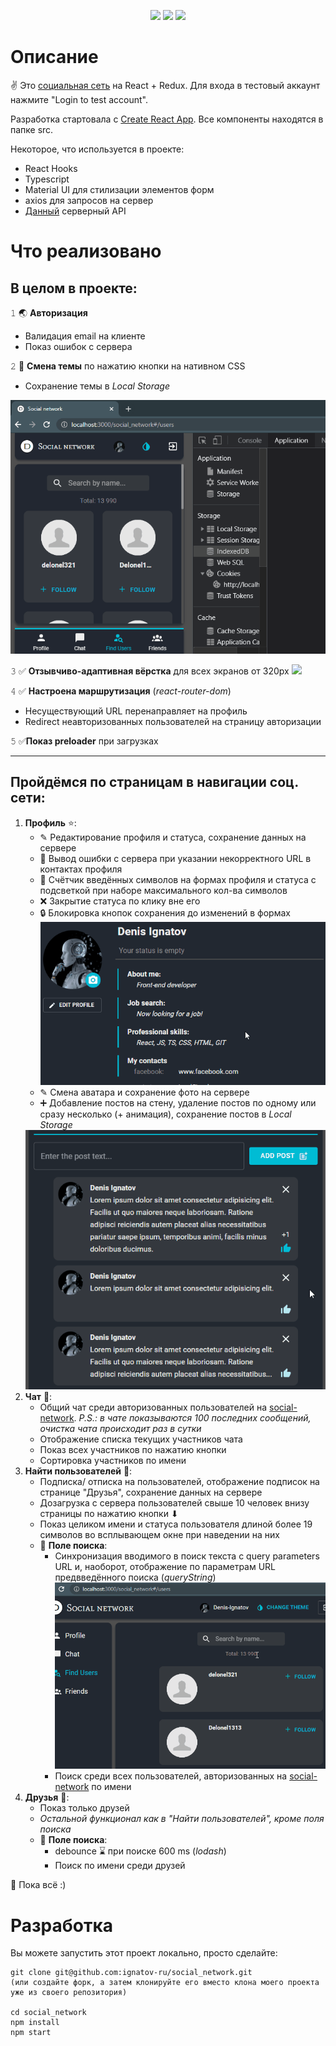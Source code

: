 <div align="center">

[![](https://github.com/ignatov-ru/social_network/workflows/ESLint/badge.svg)](https://github.com/ignatov-ru/social_network/actions?query=workflow%3AESLint)
[![](https://github.com/ignatov-ru/social_network/workflows/EditorConfig/badge.svg)](https://github.com/ignatov-ru/social_network/actions?query=workflow%3AEditorConfig)
<img src="https://img.shields.io/badge/StyleLint-used%20by%20-brightgreen" />

</div>

# Описание

&#9996; Это <a href="https://ignatov-ru.github.io/social_network/#/">социальная сеть</a> на React + Redux. Для входа в тестовый аккаунт нажмите "Login to test account".

Разработка стартовала с <a href="https://github.com/facebook/create-react-app">Create React App</a>. Все компоненты находятся в папке src.

Некоторое, что используется в проекте:

- React Hooks
- Typescript
- Material UI для стилизации элементов форм
- axios для запросов на сервер
- <a href="https://social-network.samuraijs.com/docs">Данный</a> серверный API

# Что реализовано
## В целом в проекте:
&#120823; &#127759; **Авторизация**
   - Валидация email на клиенте
   - Показ ошибок с сервера

&#120824; &#127912; **Смена темы**  по нажатию кнопки на нативном CSS
   - Сохранение темы в _Local Storage_
   <img src="./readme_content/gif/change_theme.gif" />

&#120825; &#9989; **Отзывчиво-адаптивная вёрстка** для всех экранов от 320px
   <img src="./readme_content/gif/adaptive.gif" />

&#120826; &#9989; **Настроена маршрутизация** (_react-router-dom_)
   - Несуществующий URL перенаправляет на профиль
   - Redirect неавторизованных пользователей на страницу авторизации

&#120827; &#9989;**Показ preloader** при загрузках

---

## Пройдёмся по страницам в навигации соц. сети:
1. **Профиль** &#11088;:
   - &#9998; Редактирование профиля и статуса, сохранение данных на сервере
   - &#128683; Вывод ошибки с сервера при указании некорректного URL в контактах профиля
   - &#128290; Счётчик введённых символов на формах профиля и статуса с подсветкой при наборе максимального кол-ва символов
   - &#10060; Закрытие статуса по клику вне его
   - 🔒 Блокировка кнопок сохранения до изменений в формах
   <img src="./readme_content/gif/change_status.gif" />&#32;&#32;
   - &#9998; Смена аватара и сохранение фото на сервере
   - &#10133; Добавление постов на стену, удаление постов по одному или сразу несколько (+ анимация), сохранение постов в _Local Storage_
   <img src="./readme_content/gif/wall.gif" />
1. **Чат** &#128172;:
   - Общий чат среди авторизованных пользователей на [social-network](https://social-network.samuraijs.com/). _P.S.: в чате показываются 100 последних сообщений, очистка чата происходит раз в сутки_
   - Отображение списка текущих участников чата
   - Показ всех участников по нажатию кнопки
   - Сортировка участников по имени
1. **Найти пользователей** &#128587;:
   - Подписка/ отписка на пользователей, отображение подписок на странице "Друзья", сохранение данных на сервере
   - Дозагрузка с сервера пользователей свыше 10 человек внизу страницы по нажатию кнопки &#11015;
   - Показ целиком имени и статуса пользователя длиной более 19 символов во всплывающем окне при наведении на них
   - &#128270; **Поле поиска**:
      - Синхронизация вводимого в поиск текста с query parameters URL и, наоборот, отображение по параметрам URL предвведённого поиска (_queryString_)
      <img src="./readme_content/gif/search_url.gif" />&#32;&#32;
      - Поиск среди всех пользователей, авторизованных на <a href="https://social-network.samuraijs.com/">social-network</a> по имени
1. **Друзья** &#129309;:
   - Показ только друзей
   - _Остальной функционал как в "Найти пользователей", кроме поля поиска_
   - &#128270; **Поле поиска**:
      - debounce &#8987; при поиске 600 ms (_lodash_)
      - Поиск по имени среди друзей

&#127937; Пока всё :&#41;

# Разработка

Вы можете запустить этот проект локально, просто сделайте:
```
git clone git@github.com:ignatov-ru/social_network.git
(или создайте форк, а затем клонируйте его вместо клона моего проекта уже из своего репозитория)

cd social_network
npm install
npm start
```